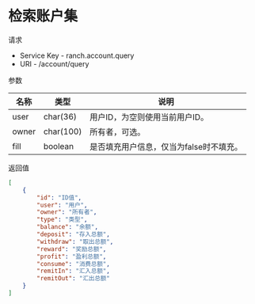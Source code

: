 # 检索账户集

请求
- Service Key - ranch.account.query
- URI - /account/query

参数

|名称|类型|说明|
|---|---|---|
|user|char(36)|用户ID，为空则使用当前用户ID。|
|owner|char(100)|所有者，可选。|
|fill|boolean|是否填充用户信息，仅当为false时不填充。|

返回值
```json
[
    {
        "id": "ID值",
        "user": "用户",
        "owner": "所有者",
        "type": "类型",
        "balance": "余额",
        "deposit": "存入总额",
        "withdraw": "取出总额",
        "reward": "奖励总额",
        "profit": "盈利总额",
        "consume": "消费总额",
        "remitIn": "汇入总额",
        "remitOut": "汇出总额"
    }
]
```
